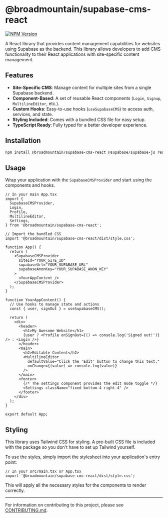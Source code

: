 # @broadmountain/supabase-cms-react

[![NPM Version](https://img.shields.io/npm/v/@broadmountain/supabase-cms-react)](https://www.npmjs.com/package/@broadmountain/supabase-cms-react)

A React library that provides content management capabilities for websites using Supabase as the backend. This library allows developers to add CMS functionality to their React applications with site-specific content management.

## Features

-   **Site-Specific CMS**: Manage content for multiple sites from a single Supabase backend.
-   **Component-Based**: A set of reusable React components (`Login`, `Signup`, `MultilineEditor`, etc.).
-   **Custom Hooks**: Easy-to-use hooks (`useSupabaseCMS`) to access auth, services, and state.
-   **Styling Included**: Comes with a bundled CSS file for easy setup.
-   **TypeScript Ready**: Fully typed for a better developer experience.

## Installation

```bash
npm install @broadmountain/supabase-cms-react @supabase/supabase-js react react-dom
```

## Usage

Wrap your application with the `SupabaseCMSProvider` and start using the components and hooks.

```tsx
// In your main App.tsx
import {
  SupabaseCMSProvider,
  Login,
  Profile,
  MultilineEditor,
  Settings,
} from '@broadmountain/supabase-cms-react';

// Import the bundled CSS
import '@broadmountain/supabase-cms-react/dist/style.css';

function App() {
  return (
    <SupabaseCMSProvider
      siteId="YOUR_SITE_ID"
      supabaseUrl="YOUR_SUPABASE_URL"
      supabaseAnonKey="YOUR_SUPABASE_ANON_KEY"
    >
      <YourAppContent />
    </SupabaseCMSProvider>
  );
}

function YourAppContent() {
  // Use hooks to manage state and actions
  const { user, signOut } = useSupabaseCMS();

  return (
    <div>
      <header>
        <h1>My Awesome Website</h1>
        {user ? <Profile onSignOut={() => console.log('Signed out!')} /> : <Login />}
      </header>
      <main>
        <h2>Editable Content</h2>
        <MultilineEditor
          defaultValue="Click the 'Edit' button to change this text."
          onChange={(value) => console.log(value)}
        />
      </main>
      <footer>
        {/* The settings component provides the edit mode toggle */}
        <Settings className="fixed bottom-4 right-4" />
      </footer>
    </div>
  );
}

export default App;
```

## Styling

This library uses Tailwind CSS for styling. A pre-built CSS file is included with the package so you don't have to set up Tailwind yourself.

To use the styles, simply import the stylesheet into your application's entry point:

```tsx
// In your src/main.tsx or App.tsx
import '@broadmountain/supabase-cms-react/dist/style.css';
```

This will apply all the necessary styles for the components to render correctly.

---

For information on contributing to this project, please see [CONTRIBUTING.md](CONTRIBUTING.md).
